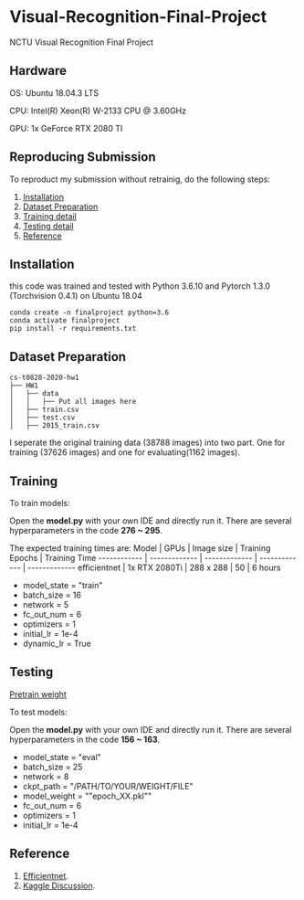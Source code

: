 # Visual-Recognition-Final-Project
NCTU Visual Recognition Final Project

## Hardware
OS: Ubuntu 18.04.3 LTS

CPU: Intel(R) Xeon(R) W-2133 CPU @ 3.60GHz

GPU: 1x GeForce RTX 2080 TI

## Reproducing Submission
To reproduct my submission without retrainig, do the following steps:
1. [Installation](#installation)
2. [Dataset Preparation](#Dataset-Preparation)
3. [Training detail](#Training)
4. [Testing detail](#Testing)
5. [Reference](#Reference)

## Installation

this code was trained and tested with Python 3.6.10 and Pytorch 1.3.0 (Torchvision 0.4.1) on Ubuntu 18.04

```
conda create -n finalproject python=3.6
conda activate finalproject
pip install -r requirements.txt
```

## Dataset Preparation
```
cs-t0828-2020-hw1
├── HW1
│   ├── data
│   │   ├── Put all images here
│   ├── train.csv
│   ├── test.csv
│   ├── 2015_train.csv

```
I seperate the original training data (38788 images) into two part. One for training (37626 images) and one for evaluating(1162 images). 

## Training
To train models:

Open the **model.py** with your own IDE and directly run it. 
There are several hyperparameters in the code **276 ~ 295**.

The expected training times are:
Model | GPUs | Image size | Training Epochs | Training Time
------------ | ------------- | ------------- | ------------- | -------------
efficientnet | 1x RTX 2080Ti | 288 x 288 | 50 | 6 hours

*  model_state = "train"
*  batch_size = 16
*  network = 5
*  fc_out_num = 6
*  optimizers = 1
*  initial_lr = 1e-4
*  dynamic_lr = True



## Testing

[Pretrain weight](https://drive.google.com/file/d/1-hFy7fqNaAebOEdYS0bwNdrt9WRWRSru/view?usp=sharing)


To test models:

Open the **model.py** with your own IDE and directly run it. 
There are several hyperparameters in the code **156 ~ 163**.

*  model_state = "eval" 
*  batch_size = 25
*  network = 8
*  ckpt_path = "/PATH/TO/YOUR/WEIGHT/FILE"
*  model_weight = ""epoch_XX.pkl""
*  fc_out_num = 6
*  optimizers = 1
*  initial_lr = 1e-4

## Reference
1. [Efficientnet](https://github.com/lukemelas/EfficientNet-PyTorch).
2. [Kaggle Discussion](https://www.kaggle.com/c/aptos2019-blindness-detection/discussion).
